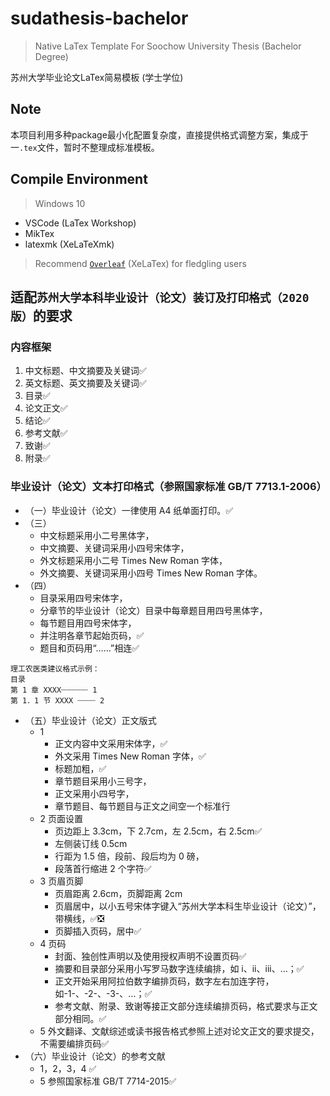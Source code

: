# sudathesis-bachelor

> Native LaTex Template For Soochow University Thesis (Bachelor Degree)

苏州大学毕业论文LaTex简易模板 (学士学位)

## Note

本项目利用多种package最小化配置复杂度，直接提供格式调整方案，集成于一`.tex`文件，暂时不整理成标准模板。

## Compile Environment

> Windows 10

* VSCode (LaTex Workshop)
* MikTex
* latexmk (XeLaTeXmk)

> Recommend [`Overleaf`](https://www.overleaf.com/) (XeLaTex) for fledgling users

## 适配`苏州大学本科毕业设计（论文）装订及打印格式（2020 版）`的要求

### 内容框架

1. 中文标题、中文摘要及关键词✅
2. 英文标题、英文摘要及关键词✅
3. 目录✅
4. 论文正文✅
5. 结论✅
6. 参考文献✅
7. 致谢✅
8. 附录✅

### 毕业设计（论文）文本打印格式（参照国家标准 GB/T 7713.1-2006）

* （一）毕业设计（论文）一律使用 A4 纸单面打印。✅
* （三）
  *  中文标题采用小二号黑体字，
  * 中文摘要、关键词采用小四号宋体字，
  * 外文标题采用小二号 Times New Roman 字体，
  * 外文摘要、关键词采用小四号 Times New Roman 字体。
* （四）
  * 目录采用四号宋体字，
  * 分章节的毕业设计（论文）目录中每章题目用四号黑体字，
  * 每节题目用四号宋体字，
  * 并注明各章节起始页码，✅
  * 题目和页码用“……”相连✅

```
理工农医类建议格式示例：
目录
第 1 章 XXXX┈┈┈┈┈┈ 1
第 1．1 节 XXXX ┈┈┈┈ 2
```

* （五）毕业设计（论文）正文版式
  * 1
    * 正文内容中文采用宋体字，✅
    * 外文采用 Times New Roman 字体，✅
    * 标题加粗，✅
    * 章节题目采用小三号字，
    * 正文采用小四号字，
    * 章节题目、每节题目与正文之间空一个标准行
  * 2 页面设置
    * 页边距上 3.3cm，下 2.7cm，左 2.5cm，右 2.5cm✅
    * 左侧装订线 0.5cm
    * 行距为 1.5 倍，段前、段后均为 0 磅，
    * 段落首行缩进 2 个字符✅
  * 3 页眉页脚
    * 页眉距离 2.6cm，页脚距离 2cm
    * 页眉居中，以小五号宋体字键入“苏州大学本科生毕业设计（论文）”，带横线，✅❎
    * 页脚插入页码，居中✅
  * 4 页码
    * 封面、独创性声明以及使用授权声明不设置页码✅
    * 摘要和目录部分采用小写罗马数字连续编排，如 i、ii、iii、…；✅
    * 正文开始采用阿拉伯数字编排页码，数字左右加连字符，如-1-、-2-、-3-、…；✅
    * 参考文献、附录、致谢等接正文部分连续编排页码，格式要求与正文部分相同。✅
  * 5 外文翻译、文献综述或读书报告格式参照上述对论文正文的要求提交，不需要编排页码✅
* （六）毕业设计（论文）的参考文献
  * 1，2，3，4 ✅
  * 5 参照国家标准 GB/T 7714-2015✅
